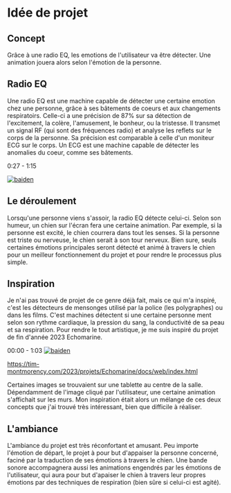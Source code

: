 # Idée de projet

## Concept
Grâce à une radio EQ, les emotions de l'utilisateur va être détecter. Une animation jouera alors selon l'émotion de la personne.

## Radio EQ
Une radio EQ est une machine capable de détecter une certaine emotion chez une personne, grâce à ses bâtements de coeurs et aux changements respiratoirs. Celle-ci a une précision de 87% sur sa détection de l'excitement, la colère, l'amusement, le bonheur, ou la tristesse. Il transmet un signal RF (qui sont des fréquences radio) et analyse les reflets sur le corps de la personne. Sa précision est comparable à celle d'un moniteur ECG sur le corps. Un ECG est une machine capable de détecter les anomalies du coeur, comme ses bâtements.

0:27 - 1:15

[![baiden](https://img.youtube.com/vi/nmcDnEhZTJM/0.jpg)](https://www.youtube.com/watch?v=nmcDnEhZTJM)


## Le déroulement

Lorsqu'une personne viens s'assoir, la radio EQ détecte celui-ci. Selon son humeur, un chien sur l'écran fera une certaine animation. Par exemple, si la personne est excité, le chien courrera dans tout les senses. Si la personne est triste ou nerveuse, le chien serait à son tour nerveux. Bien sure, seuls certaines émotions principales seront détecté et animé à travers le chien pour un meilleur fonctionnement du projet et pour rendre le processus plus simple.

## Inspiration
Je n'ai pas trouvé de projet de ce genre déjà fait, mais ce qui m'a inspiré, c'est les détecteurs de mensonges utilisé par la police (les polygraphes) ou dans les films. C'est machines détectent si une certaine personne ment selon son rythme cardiaque, la pression du sang, la conductivité de sa peau et sa respiration. Pour rendre le tout artistique, je me suis inspiré du projet de fin d'année 2023 Echomarine.


00:00 - 1:03
[![baiden](https://img.youtube.com/vi/nWr8ja8kASE/0.jpg)](https://www.youtube.com/watch?v=nWr8ja8kASE)

https://tim-montmorency.com/2023/projets/Echomarine/docs/web/index.html

Certaines images se trouvaient sur une tablette au centre de la salle. Dépendamment de l'image cliqué par l'utilisateur, une certaine animation s'affichait sur les murs. Mon inspiration était alors un mélange de ces deux concepts que j'ai trouvé très intéressant, bien que difficile à réaliser.

## L'ambiance

L'ambiance du projet est très réconfortant et amusant. Peu importe l'émotion de départ, le projet à pour but d'appaiser la personne concerné, faciné par la traduction de ses émotions à travers le chien. Une bande sonore accompagnera aussi les animations engendrés par les émotions de l'utilisateur, qui aura pour but d'apaiser le chien à travers leur propres émotions par des techniques de respiration (bien sûre si celui-ci est agité). 
